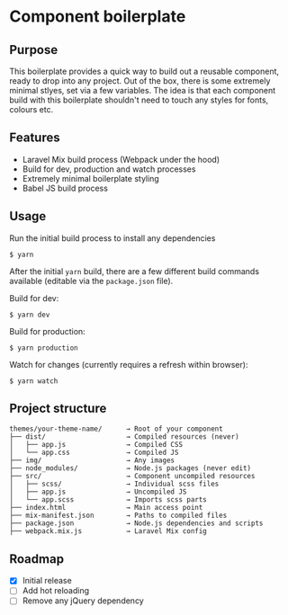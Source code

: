 # Component boilerplate

## Purpose
This boilerplate provides a quick way to build out a reusable component, ready to drop into any project. Out of the box, there is some extremely minimal stlyes, set via a few variables. The idea is that each component build with this boilerplate shouldn't need to touch any styles for fonts, colours etc.

## Features
* Laravel Mix build process (Webpack under the hood)
* Build for dev, production and watch processes
* Extremely minimal boilerplate styling
* Babel JS build process

## Usage
Run the initial build process to install any dependencies
```
$ yarn
```

After the initial ```yarn``` build, there are a few different build commands available (editable via the ```package.json``` file).

Build for dev:
```shell
$ yarn dev
```

Build for production:
```shell
$ yarn production
```

Watch for changes (currently requires a refresh within browser):
```shell
$ yarn watch
```

## Project structure
```shell
themes/your-theme-name/      → Root of your component
├── dist/                    → Compiled resources (never)
│   ├── app.js               → Compiled CSS
│   └── app.css              → Compiled JS
├── img/                     → Any images
├── node_modules/            → Node.js packages (never edit)
├── src/                     → Component uncompiled resources
│   ├── scss/                → Individual scss files
│   ├── app.js               → Uncompiled JS
│   └── app.scss             → Imports scss parts
├── index.html               → Main access point
├── mix-manifest.json        → Paths to compiled files
├── package.json             → Node.js dependencies and scripts
├── webpack.mix.js           → Laravel Mix config
```

## Roadmap
- [x] Initial release
- [ ] Add hot reloading
- [ ] Remove any jQuery dependency